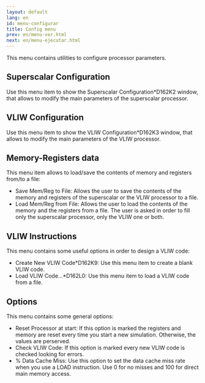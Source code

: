```yaml
---
layout: default
lang: en
id: menu-configurar
title: Config menu
prev: en/menu-ver.html
next: en/menu-ejecutar.html
---
```


This menu contains utilities to configure processor parameters.


## Superscalar Configuration

Use this menu item to show the Superscalar Configuration*D162K2 window, that allows to modify the main parameters of the superscalar processor.


## VLIW Configuration

Use this menu item to show the VLIW Configuration*D162K3 window, that allows to modify the main parameters of the VLIW processor.


## Memory-Registers data

This menu item allows to load/save the contents of memory and registers from/to a file:

* Save Mem/Reg to File: Allows the user to save the contents of the memory and registers of the superscalar or the VLIW processor to a file.
* Load Mem/Reg from File: Allows the user to load the contents of the memory and the registers from a file. The user is asked in order to fill only the superscalar processor, only the VLIW one or both.


## VLIW Instructions

This menu contains some useful options in order to design a VLIW code:

* Create New VLIW Code*D162K9: Use this menu item to create a blank VLIW code.
* Load VLIW Code...*D162L0: Use this menu item to load a VLIW code from a file.


## Options

This menu contains some general options:

* Reset Processor at start: If this option is marked the registers and memory are reset every time you start a new simulation. Otherwise, the values are perserved.
* Check VLIW Code: If this option is marked every new VLIW code is checked looking for errors.
* % Data Cache Miss: Use this option to set the data cache miss rate when you use a LOAD instruction. Use 0 for no misses and 100 for direct main memory access.